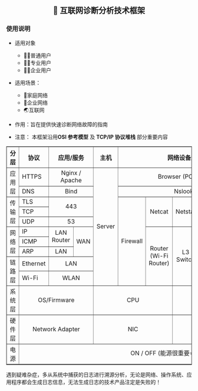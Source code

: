 <h2 align="center">🔎 互联网诊断分析技术框架</h2>

<h3> 使用说明 </h3>
 
- 适用对象
  - 🙍‍♂️普通用户
  - 👨‍💻专业用户
  - 👨‍💼企业用户

- 适用场景：
  - 🏡家庭网络
  - 🏦企业网络
  - 🌏互联网
 
- 作用：旨在提供快速诊断网络故障的指南
- 注意： 本框架沿用**OSI 参考模型** 及 **TCP/IP 协议堆栈** 部分重要内容  

<table border="1.5">
    <tr>
        <th align="center">分层</th>   <!-- 左对齐 -->
        <th align="center">协议</th> <!-- 居中对其（默认）-->
        <th colspan="2" align="center">应用/服务</th>  <!-- 右对齐-->
        <th colspan="1" align="center">主机</th>  <!-- 右对齐-->
        <th colspan="6" align="center">网络设备及终端网络分析工具</th>  <!-- 右对齐-->
        <th colspan="1" align="center">终端</th>  <!-- 右对齐-->
         </tr>
    <tr>
        <td rowspan="2">应用层</td>
        <td>HTTPS</td>
        <td rowspan="1" colspan="2" align="center">Nginx / Apache</td> 
        <td rowspan="10" colspan="1" align="center">Server</td> 
        <td rowspan="1" colspan="5" align="center">Browser (POST/GET)</td>
        <td rowspan="10" colspan="1" align="center">Wireshark
            (Tcpdump)</td> 
        <td rowspan="10" colspan="1" align="center">PC</td> 
    </tr>
      <tr> 
        <td>DNS</td>
          <td colspan="2" align="center">Bind</td>
          <td rowspan="1" colspan="5" align="center">Nslookup</td> 
        </tr>   
    <tr>
        <td rowspan="3">传输层</td>
        <td colspan="1">TLS</td>
        <td rowspan="2" colspan="2" align="center">443</td>
        <td rowspan="8" align="center">Firewall</td>
        <td rowspan="3" align="center">Netcat</td>
        <td rowspan="3" align="center">Netstat</td>
        <td rowspan="3" align="center">Telnet</td>
        <td rowspan="6" align="center">Nmap</td> 
    </tr>
      <tr>
        <td>TCP</td>     
    </tr>
    <tr>
        <td>UDP</td>
        <td colspan="2" align="center">53</td>
         </tr>
    <tr>
        <td rowspan="3">网络层</td>
        <td>IP</td>
        <td rowspan="2" colspan="1" align="center">LAN Router</td>
        <td rowspan="3" colspan="1" align="center"> WAN</td> 
        <td rowspan="5" align="center">Router
            (Wi-Fi Router)</td>
        <td rowspan="5" align="center">L3 Switch</td>
        <td rowspan="1" align="center">ping</td>
    </tr>
    <tr>
    <td>ICMP</td>
    <td rowspan="1" align="center">tracert</td>
     </tr>
    <tr>
    <td>ARP</td>
    <td rowspan="1" colspan="1" align="center">LAN</td>
    <td rowspan="1" colspan="1" align="center">arp</td>
      </tr>
    <tr>
        <td rowspan="2">链路层</td>
        <td>Ethernet</td>
        <td rowspan="1" colspan="2" align="center">LAN</td>
        <td rowspan="2" align="center">L2 Switch
            (AP)
        </td>
        <td rowspan="2" colspan="1" align="center">Bridge
            (Wireless Bridge)
        </td>
           </tr>
     <tr>
        <td>Wi-Fi</td>
        <td rowspan="1" colspan="2" align="center">WLAN</td>
           </tr>
    <tr>
        <td rowspan="1">系统层</td>
        <td rowspan="1" colspan="3" align="center">OS/Firmware</td>
        <td colspan="3" align="center">CPU</td>
        <td colspan="3" align="center">Mem</td>
        <td colspan="3" align="center">Disk</td>
            </tr>
    <tr>
  <td rowspan="1">硬件层</td>
        <td rowspan="1" colspan="3" align="center">Network Adapter </td>
        <td colspan="3" align="center">NIC </td>
        <td colspan="3" align="center">RJ-45 </td>
        <td colspan="3" align="center">SFP </td>
    </tr>
  <td rowspan="1">电源</td>   
  <td colspan="12" align="center">ON / OFF (能源很重要⭐)</td>
</table>




遇到疑难杂症，多从系统中捕获的日志进行溯源分析，无论是网络、操作系统、应用程序都会生成日志信息，无法生成日志的技术产品注定是失败的！


















